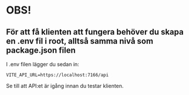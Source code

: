 # OBS!
## För att få klienten att fungera behöver du skapa en .env fil i root, alltså samma nivå som package.json filen
I .env filen lägger du sedan in:
```
VITE_API_URL=https://localhost:7166/api
```
Se till att API:et är igång innan du testar klienten.
